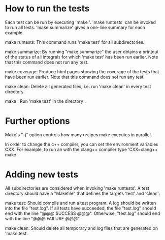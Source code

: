 # How to run the tests

Each test can be run by executing 'make <dirname>'. 
'make runtests' can be invoked to run all tests.
'make summarize' gives a one-line summary for each example:

make runtests:
   This command runs 'make test' for all subdirectories.

make summarize:
   By running "make summarize" the user obtains a printout of the status
   of all integrals for which 'make test' has been run earlier.
   Note that this command does not run any test.

make coverage:
   Produce html pages showing the coverage of the tests
   that have been run earlier.
   Note that this command does not run any test.

make clean:
   Delete all generated files; i.e. run 'make clean'
   in every test directory.

make <dirname>:
   Run 'make test' in the directory <dirname>.


# Further options

Make's "-j<jmake>" option controls how many recipes make executes in parallel. 

In order to change the c++ compiler, you can set the environment variables CXX. 
For example, to run an with the clang++ compiler type
'CXX=clang++ make <example>'.

# Adding new tests

All subdirectories are considered when invoking 'make runtests'. 
A test directory should have a "Makefile" that defines the
targets 'test' and 'clean':

make test:
    Should compile and run a test program. A log should be written into the file
    "test.log". If all tests have succeeded, the file "test.log" should end with
    the line "@@@ SUCCESS @@@". Otherwise, "test.log" should end with the line
    "@@@ FAILURE @@@".

make clean:
    Should delete all temporary and log files that are generated on 'make test'.
